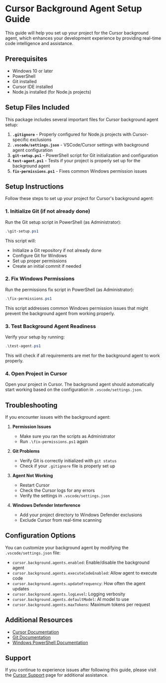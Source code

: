 # Cursor Background Agent Setup Guide

This guide will help you set up your project for the Cursor background agent, which enhances your development experience by providing real-time code intelligence and assistance.

## Prerequisites

- Windows 10 or later
- PowerShell
- Git installed
- Cursor IDE installed
- Node.js installed (for Node.js projects)

## Setup Files Included

This package includes several important files for Cursor background agent setup:

1. **`.gitignore`** - Properly configured for Node.js projects with Cursor-specific exclusions
2. **`.vscode/settings.json`** - VSCode/Cursor settings with background agent configuration
3. **`git-setup.ps1`** - PowerShell script for Git initialization and configuration
4. **`test-agent.ps1`** - Tests if your project is properly set up for the background agent
5. **`fix-permissions.ps1`** - Fixes common Windows permission issues

## Setup Instructions

Follow these steps to set up your project for Cursor's background agent:

### 1. Initialize Git (if not already done)

Run the Git setup script in PowerShell (as Administrator):

```powershell
.\git-setup.ps1
```

This script will:

- Initialize a Git repository if not already done
- Configure Git for Windows
- Set up proper permissions
- Create an initial commit if needed

### 2. Fix Windows Permissions

Run the permissions fix script in PowerShell (as Administrator):

```powershell
.\fix-permissions.ps1
```

This script addresses common Windows permission issues that might prevent the background agent from working properly.

### 3. Test Background Agent Readiness

Verify your setup by running:

```powershell
.\test-agent.ps1
```

This will check if all requirements are met for the background agent to work properly.

### 4. Open Project in Cursor

Open your project in Cursor. The background agent should automatically start working based on the configuration in `.vscode/settings.json`.

## Troubleshooting

If you encounter issues with the background agent:

1. **Permission Issues**
   - Make sure you ran the scripts as Administrator
   - Run `.\fix-permissions.ps1` again

2. **Git Problems**
   - Verify Git is correctly initialized with `git status`
   - Check if your `.gitignore` file is properly set up

3. **Agent Not Working**
   - Restart Cursor
   - Check the Cursor logs for any errors
   - Verify the settings in `.vscode/settings.json`

4. **Windows Defender Interference**
   - Add your project directory to Windows Defender exclusions
   - Exclude Cursor from real-time scanning

## Configuration Options

You can customize your background agent by modifying the `.vscode/settings.json` file:

- `cursor.background.agents.enabled`: Enable/disable the background agent
- `cursor.background.agents.executeCodeEnabled`: Allow agent to execute code
- `cursor.background.agents.updateFrequency`: How often the agent updates
- `cursor.background.agents.logLevel`: Logging verbosity
- `cursor.background.agents.defaultModel`: AI model to use
- `cursor.background.agents.maxTokens`: Maximum tokens per request

## Additional Resources

- [Cursor Documentation](https://cursor.sh/docs)
- [Git Documentation](https://git-scm.com/doc)
- [Windows PowerShell Documentation](https://docs.microsoft.com/en-us/powershell/)

## Support

If you continue to experience issues after following this guide, please visit the [Cursor Support](https://cursor.sh/support) page for additional assistance.
